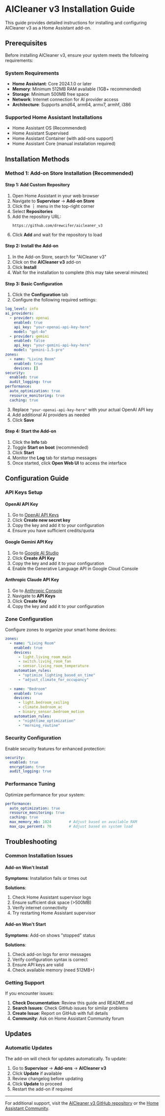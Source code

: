 # AICleaner v3 Installation Guide

This guide provides detailed instructions for installing and configuring AICleaner v3 as a Home Assistant add-on.

## Prerequisites

Before installing AICleaner v3, ensure your system meets the following requirements:

### System Requirements

- **Home Assistant**: Core 2024.1.0 or later
- **Memory**: Minimum 512MB RAM available (1GB+ recommended)
- **Storage**: Minimum 500MB free space
- **Network**: Internet connection for AI provider access
- **Architecture**: Supports amd64, arm64, armv7, armhf, i386

### Supported Home Assistant Installations

- Home Assistant OS (Recommended)
- Home Assistant Supervised
- Home Assistant Container (with add-ons support)
- Home Assistant Core (manual installation required)

## Installation Methods

### Method 1: Add-on Store Installation (Recommended)

#### Step 1: Add Custom Repository

1. Open Home Assistant in your web browser
2. Navigate to **Supervisor** → **Add-on Store**
3. Click the **⋮** menu in the top-right corner
4. Select **Repositories**
5. Add the repository URL:
   ```
   https://github.com/drewcifer/aicleaner_v3
   ```
6. Click **Add** and wait for the repository to load

#### Step 2: Install the Add-on

1. In the Add-on Store, search for "AICleaner v3"
2. Click on the **AICleaner v3** add-on
3. Click **Install**
4. Wait for the installation to complete (this may take several minutes)

#### Step 3: Basic Configuration

1. Click the **Configuration** tab
2. Configure the following required settings:

```yaml
log_level: info
ai_providers:
  - provider: openai
    enabled: true
    api_key: "your-openai-api-key-here"
    model: "gpt-4o"
  - provider: gemini
    enabled: false
    api_key: "your-gemini-api-key-here"
    model: "gemini-1.5-pro"
zones:
  - name: "Living Room"
    enabled: true
    devices: []
security:
  enabled: true
  audit_logging: true
performance:
  auto_optimization: true
  resource_monitoring: true
  caching: true
```

3. Replace `"your-openai-api-key-here"` with your actual OpenAI API key
4. Add additional AI providers as needed
5. Click **Save**

#### Step 4: Start the Add-on

1. Click the **Info** tab
2. Toggle **Start on boot** (recommended)
3. Click **Start**
4. Monitor the **Log** tab for startup messages
5. Once started, click **Open Web UI** to access the interface

## Configuration Guide

### API Keys Setup

#### OpenAI API Key

1. Go to [OpenAI API Keys](https://platform.openai.com/api-keys)
2. Click **Create new secret key**
3. Copy the key and add it to your configuration
4. Ensure you have sufficient credits/quota

#### Google Gemini API Key

1. Go to [Google AI Studio](https://makersuite.google.com/app/apikey)
2. Click **Create API Key**
3. Copy the key and add it to your configuration
4. Enable the Generative Language API in Google Cloud Console

#### Anthropic Claude API Key

1. Go to [Anthropic Console](https://console.anthropic.com/)
2. Navigate to **API Keys**
3. Click **Create Key**
4. Copy the key and add it to your configuration

### Zone Configuration

Configure zones to organize your smart home devices:

```yaml
zones:
  - name: "Living Room"
    enabled: true
    devices:
      - light.living_room_main
      - switch.living_room_fan
      - sensor.living_room_temperature
    automation_rules:
      - "optimize_lighting_based_on_time"
      - "adjust_climate_for_occupancy"
  
  - name: "Bedroom"
    enabled: true
    devices:
      - light.bedroom_ceiling
      - climate.bedroom_ac
      - binary_sensor.bedroom_motion
    automation_rules:
      - "nighttime_optimization"
      - "morning_routine"
```

### Security Configuration

Enable security features for enhanced protection:

```yaml
security:
  enabled: true
  encryption: true
  audit_logging: true
```

### Performance Tuning

Optimize performance for your system:

```yaml
performance:
  auto_optimization: true
  resource_monitoring: true
  caching: true
  max_memory_mb: 1024        # Adjust based on available RAM
  max_cpu_percent: 70        # Adjust based on system load
```

## Troubleshooting

### Common Installation Issues

#### Add-on Won't Install

**Symptoms**: Installation fails or times out

**Solutions**:
1. Check Home Assistant supervisor logs
2. Ensure sufficient disk space (>500MB)
3. Verify internet connectivity
4. Try restarting Home Assistant supervisor

#### Add-on Won't Start

**Symptoms**: Add-on shows "stopped" status

**Solutions**:
1. Check add-on logs for error messages
2. Verify configuration syntax is correct
3. Ensure API keys are valid
4. Check available memory (need 512MB+)

### Getting Support

If you encounter issues:

1. **Check Documentation**: Review this guide and README.md
2. **Search Issues**: Check GitHub issues for similar problems
3. **Create Issue**: Report on GitHub with full details
4. **Community**: Ask on Home Assistant Community forum

## Updates

### Automatic Updates

The add-on will check for updates automatically. To update:

1. Go to **Supervisor** → **Add-ons** → **AICleaner v3**
2. Click **Update** if available
3. Review changelog before updating
4. Click **Update** to proceed
5. Restart the add-on if required

---

For additional support, visit the [AICleaner v3 GitHub repository](https://github.com/drewcifer/aicleaner_v3) or the [Home Assistant Community](https://community.home-assistant.io/).